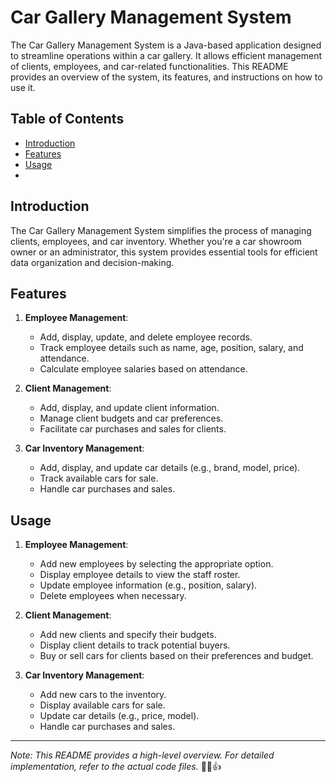 # Car Gallery Management System

The Car Gallery Management System is a Java-based application designed to streamline operations within a car gallery. It allows efficient management of clients, employees, and car-related functionalities. This README provides an overview of the system, its features, and instructions on how to use it.

## Table of Contents
- [Introduction](#introduction)
- [Features](#features)
- [Usage](#usage)
- 
## Introduction
The Car Gallery Management System simplifies the process of managing clients, employees, and car inventory. Whether you're a car showroom owner or an administrator, this system provides essential tools for efficient data organization and decision-making.

## Features
1. **Employee Management**:
   - Add, display, update, and delete employee records.
   - Track employee details such as name, age, position, salary, and attendance.
   - Calculate employee salaries based on attendance.

2. **Client Management**:
   - Add, display, and update client information.
   - Manage client budgets and car preferences.
   - Facilitate car purchases and sales for clients.

3. **Car Inventory Management**:
   - Add, display, and update car details (e.g., brand, model, price).
   - Track available cars for sale.
   - Handle car purchases and sales.

## Usage
1. **Employee Management**:
   - Add new employees by selecting the appropriate option.
   - Display employee details to view the staff roster.
   - Update employee information (e.g., position, salary).
   - Delete employees when necessary.

2. **Client Management**:
   - Add new clients and specify their budgets.
   - Display client details to track potential buyers.
   - Buy or sell cars for clients based on their preferences and budget.

3. **Car Inventory Management**:
   - Add new cars to the inventory.
   - Display available cars for sale.
   - Update car details (e.g., price, model).
   - Handle car purchases and sales.


---

*Note: This README provides a high-level overview. For detailed implementation, refer to the actual code files.* 🚗🏢👍

